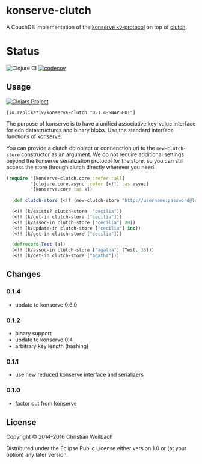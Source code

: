 # konserve-clutch

A CouchDB implementation of the [konserve kv-protocol](https://github.com/replikativ/konserve) on top of [clutch](https://github.com/clojure-clutch/clutch).

# Status

![Clojure CI](https://github.com/alekcz/konserve-clutch/workflows/Clojure%20CI/badge.svg?branch=master) [![codecov](https://codecov.io/gh/alekcz/konserve-clutch/branch/master/graph/badge.svg)](https://codecov.io/gh/alekcz/konserve-clutch) 

## Usage

[![Clojars Project](https://img.shields.io/clojars/v/io.replikativ/konserve-clutch.svg)](http://clojars.org/io.replikativ/konserve-clutch)

`[io.replikativ/konserve-clutch "0.1.4-SNAPSHOT"]`

The purpose of konserve is to have a unified associative key-value interface for
edn datastructures and binary blobs. Use the standard interface functions of konserve.

You can provide a clutch db object or connenction uri to the `new-clutch-store` constructor as an argument. We do not require additional settings beyond the konserve serialization protocol for the store, so you can still access the store through clutch directly wherever you need.

```clojure
(require '[konserve-clutch.core :refer :all]
         '[clojure.core.async :refer [<!!] :as async]
         '[konserve.core :as k])
  
  (def clutch-store (<!! (new-clutch-store "http://username:password@localhost:5984/database")))

  (<!! (k/exists? clutch-store  "cecilia"))
  (<!! (k/get-in clutch-store ["cecilia"]))
  (<!! (k/assoc-in clutch-store ["cecilia"] 28))
  (<!! (k/update-in clutch-store ["cecilia"] inc))
  (<!! (k/get-in clutch-store ["cecilia"]))

  (defrecord Test [a])
  (<!! (k/assoc-in clutch-store ["agatha"] (Test. 35)))
  (<!! (k/get-in clutch-store ["agatha"]))
```

## Changes

### 0.1.4
- update to konserve 0.6.0

### 0.1.2

- binary support
- update to konserve 0.4
- arbitrary key length (hashing)

### 0.1.1
- use new reduced konserve interface and serializers

### 0.1.0
- factor out from konserve

## License

Copyright © 2014-2016 Christian Weilbach

Distributed under the Eclipse Public License either version 1.0 or (at
your option) any later version.
